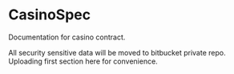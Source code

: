 # CasinoSpec
Documentation for casino contract.

All security sensitive data will be moved to bitbucket private repo. Uploading first section here for convenience. 
